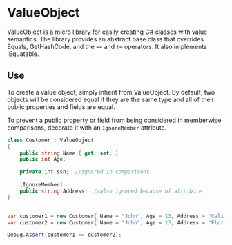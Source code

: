 ValueObject
===========

ValueObject is a micro library for easily creating C# classes with value semantics. The library provides an abstract base class that overrides Equals, GetHashCode, and the `==` and `!=` operators. It also implements IEquatable.

Use
------------
To create a value object, simply inherit from ValueObject. By default, two objects will be considered equal if they are the same type and all of their public properties and fields are equal.

To prevent a public property or field from being considered in memberwise comparisons, decorate it with an `IgnoreMember` attribute.

```c#
class Customer : ValueObject
{
    public string Name { get; set; }
    public int Age;

    private int ssn;  //ignored in comparisons
    
    [IgnoreMember]
    public string Address;  //also ignored because of attribute
}
```
```c#

var customer1 = new Customer{ Name = "John", Age = 13, Address = "California" };
var customer2 = new Customer{ Name = "John", Age = 13, Address = "Florida" };

Debug.Assert(customer1 == customer2);
```

